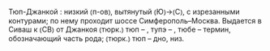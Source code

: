 ---
---

Тюп-Джанкой
: низкий ⦅п-ов⦆, вытянутый ⦅Ю⦆→⦅С⦆, с изрезанными контурами; по нему проходит шоссе Симферополь–Москва. Выдается в Сиваш к ⦅СВ⦆ от Джанкоя ⦅тюрк.⦆ тюп – , тупэ – , тюбе – термин, обозначающий часть рода; ⦅тюрк.⦆ тюп – дно, низ.
